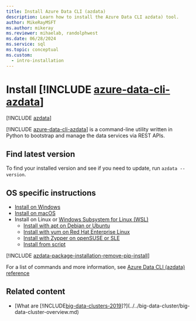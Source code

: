 ```yaml
---
title: Install Azure Data CLI (azdata)
description: Learn how to install the Azure Data CLI azdata) tool.
author: MikeRayMSFT
ms.author: mikeray
ms.reviewer: mihaelab, randolphwest
ms.date: 06/28/2024
ms.service: sql
ms.topic: conceptual
ms.custom:
  - intro-installation
---
```


# Install [!INCLUDE [azure-data-cli-azdata](../../includes/azure-data-cli-azdata.md)]

[!INCLUDE [azdata](../../includes/applies-to-version/azdata.md)]

[!INCLUDE [azure-data-cli-azdata](../../includes/azure-data-cli-azdata.md)] is a command-line utility written in Python to bootstrap and manage the data services via REST APIs.

## Find latest version

To find your installed version and see if you need to update, run `azdata --version`.

## OS specific instructions

- [Install on Windows](deploy-install-azdata-installer.md)
- [Install on macOS](deploy-install-azdata-macos.md)
- Install on Linux or [Windows Subsystem for Linux (WSL)](/windows/wsl/about/)
  - [Install with apt on Debian or Ubuntu](deploy-install-azdata-linux-package.md)
  - [Install with yum on Red Hat Enterprise Linux](deploy-install-azdata-yum.md)
  - [Install with Zypper on openSUSE or SLE](deploy-install-azdata-zypper.md)
  - [Install from script](deploy-install-azdata-pip.md)

[!INCLUDE [azdata-package-installation-remove-pip-install](../../includes/azdata-package-installation-remove-pip-install.md)]

For a list of commands and more information, see [Azure Data CLI (azdata) reference](../reference/reference-azdata.md)

## Related content

- [What are [!INCLUDE[big-data-clusters-2019](../../includes/ssbigdataclusters-ver15.md)]?](../../big-data-cluster/big-data-cluster-overview.md)
